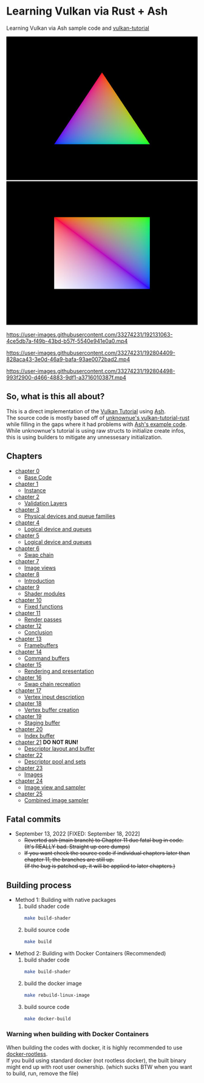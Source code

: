 # Learning Vulkan via Rust + Ash

Learning Vulkan via Ash sample code and [vulkan-tutorial](https://vulkan-tutorial.com/Introduction)

![triangle](./results/rainbow_triangle.jpg "rainbow_triangle")
![square](./results/rainbow_square.jpg "rainbow_square")

https://user-images.githubusercontent.com/33274231/192131063-4ce5db7a-f49b-43bd-b57f-5540e941e0a0.mp4

https://user-images.githubusercontent.com/33274231/192804409-828aca43-3e0d-46a9-bafa-93ae0072bad2.mp4

https://user-images.githubusercontent.com/33274231/192804498-993f2900-d466-4883-9df1-a3716010387f.mp4

## So, what is this all about?
This is a direct implementation of the [Vulkan Tutorial](https://vulkan-tutorial.com) using [Ash](https://docs.rs/ash). \
The source code is mostly based off of [unknownue's vulkan-tutorial-rust](https://github.com/unknownue/vulkan-tutorial-rust) \
while filling in the gaps where it had problems with [Ash's example code](https://github.com/ash-rs/ash/blob/master/examples/src/lib.rs). \
While unknownue's tutorial is using raw structs to initialize create infos, \
this is using builders to mitigate any unnessesary initialization.

## Chapters
- [chapter 0](https://github.com/bonohub13/learning_vulkan/tree/chapter_0)
    - [Base Code](https://vulkan-tutorial.com/Drawing_a_triangle/Setup/Base_code)
- [chapter 1](https://github.com/bonohub13/learning_vulkan/tree/chapter_1)
    - [Instance](https://vulkan-tutorial.com/Drawing_a_triangle/Setup/Instance)
- [chapter 2](https://github.com/bonohub13/learning_vulkan/tree/chapter_2)
    - [Validation Layers](https://vulkan-tutorial.com/Drawing_a_triangle/Setup/Validation_layers)
- [chapter 3](https://github.com/bonohub13/learning_vulkan/tree/chapter_3)
    - [Physical devices and queue families](https://vulkan-tutorial.com/Drawing_a_triangle/Setup/Physical_devices_and_queue_families)
- [chapter 4](https://github.com/bonohub13/learning_vulkan/tree/chapter_4)
    - [Logical device and queues](https://vulkan-tutorial.com/Drawing_a_triangle/Setup/Logical_device_and_queues)
- [chapter 5](https://github.com/bonohub13/learning_vulkan/tree/chapter_5)
    - [Logical device and queues](https://vulkan-tutorial.com/Drawing_a_triangle/Presentation/Window_surface)
- [chapter 6](https://github.com/bonohub13/learning_vulkan/tree/chapter_6)
    - [Swap chain](https://vulkan-tutorial.com/Drawing_a_triangle/Presentation/Swap_chain)
- [chapter 7](https://github.com/bonohub13/learning_vulkan/tree/chapter_7)
    - [Image views](https://vulkan-tutorial.com/Drawing_a_triangle/Presentation/Image_views)
- [chapter 8](https://github.com/bonohub13/learning_vulkan/tree/chapter_8)
    - [Introduction](https://vulkan-tutorial.com/Drawing_a_triangle/Graphics_pipeline_basics/Introduction)
- [chapter 9](https://github.com/bonohub13/learning_vulkan/tree/chapter_9)
    - [Shader modules](https://vulkan-tutorial.com/Drawing_a_triangle/Graphics_pipeline_basics/Shader_modules)
- [chapter 10](https://github.com/bonohub13/learning_vulkan/tree/chapter_10)
    - [Fixed functions](https://vulkan-tutorial.com/Drawing_a_triangle/Graphics_pipeline_basics/Fixed_functions)
- [chapter 11](https://github.com/bonohub13/learning_vulkan/tree/chapter_11)
    - [Render passes](https://vulkan-tutorial.com/Drawing_a_triangle/Graphics_pipeline_basics/Render_passes)
- [chapter 12](https://github.com/bonohub13/learning_vulkan/tree/chapter_12)
    - [Conclusion](https://vulkan-tutorial.com/Drawing_a_triangle/Graphics_pipeline_basics/Conclusion)
- [chapter 13](https://github.com/bonohub13/learning_vulkan/tree/chapter_13)
    - [Framebuffers](https://vulkan-tutorial.com/Drawing_a_triangle/Drawing/Framebuffers)
- [chapter 14](https://github.com/bonohub13/learning_vulkan/tree/chapter_14)
    - [Command buffers](https://vulkan-tutorial.com/Drawing_a_triangle/Drawing/Command_buffers)
- [chapter 15](https://github.com/bonohub13/learning_vulkan/tree/chapter_15)
    - [Rendering and presentation](https://vulkan-tutorial.com/Drawing_a_triangle/Drawing/Rendering_and_presentation)
- [chapter 16](https://github.com/bonohub13/learning_vulkan/tree/chapter_16)
    - [Swap chain recreation](https://vulkan-tutorial.com/Drawing_a_triangle/Swap_chain_recreation)
- [chapter 17](https://github.com/bonohub13/learning_vulkan/tree/chapter_17)
    - [Vertex input description](https://vulkan-tutorial.com/Vertex_buffers/Vertex_input_description)
- [chapter 18](https://github.com/bonohub13/learning_vulkan/tree/chapter_18)
    - [Vertex buffer creation](https://vulkan-tutorial.com/Vertex_buffers/Vertex_buffer_creation)
- [chapter 19](https://github.com/bonohub13/learning_vulkan/tree/chapter_19)
    - [Staging buffer](https://vulkan-tutorial.com/Vertex_buffers/Staging_buffer)
- [chapter 20](https://github.com/bonohub13/learning_vulkan/tree/chapter_20)
    - [Index buffer](https://vulkan-tutorial.com/Vertex_buffers/Index_buffer)
- [chapter 21](https://github.com/bonohub13/learning_vulkan/tree/chapter_21) __DO NOT RUN!__
    - [Descriptor layout and buffer](https://vulkan-tutorial.com/Uniform_buffers/Descriptor_layout_and_buffer)
- [chapter 22](https://github.com/bonohub13/learning_vulkan/tree/chapter_22)
    - [Descriptor pool and sets](https://vulkan-tutorial.com/Uniform_buffers/Descriptor_pool_and_sets)
- [chapter 23](https://github.com/bonohub13/learning_vulkan/tree/chapter_23)
    - [Images](https://vulkan-tutorial.com/Texture_mapping/Images)
- [chapter 24](https://github.com/bonohub13/learning_vulkan/tree/chapter_24)
    - [Image view and sampler](https://vulkan-tutorial.com/Texture_mapping/Image_view_and_sampler)
- [chapter 25](https://github.com/bonohub13/learning_vulkan/tree/chapter_25)
    - [Combined image sampler](https://vulkan-tutorial.com/Texture_mapping/Combined_image_sampler)

## Fatal commits
- September 13, 2022 [FIXED: September 18, 2022]
    - ~~Reverted ash (main branch) to Chapter 11 due fatal bug in code.~~ \
    ~~(It's REALLY bad. Straight up core dumps)~~
    - ~~If you want check the source code if individual chapters later than~~ \
    ~~chapter 11, the branches are still up.~~ \
    ~~(If the bug is patched up, it will be applied to later chapters.)~~

## Building process
- Method 1: Building with native packages
    1. build shader code
        ``` bash
        make build-shader
        ```
    2. build source code
        ``` bash
        make build
        ```
- Method 2: Building with Docker Containers (Recommended)
    1. build shader code
        ``` bash
        make build-shader
        ```
    2. build the docker image
        ``` bash
        make rebuild-linux-image
        ```
    3. build source code
        ``` bash
        make docker-build
        ```

### Warning when building with Docker Containers
When building the codes with docker, it is highly recommended to use [docker-rootless](https://docs.docker.com/engine/security/rootless/). \
If you build using standard docker (not rootless docker), the built binary might end up
with root user ownership. (which sucks BTW when you want to build, run, remove the file)

